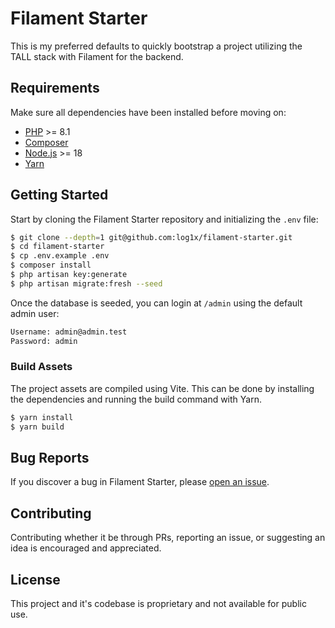 # Filament Starter

This is my preferred defaults to quickly bootstrap a project utilizing the TALL stack with Filament for the backend.

## Requirements

Make sure all dependencies have been installed before moving on:

- [PHP](https://secure.php.net/manual/en/install.php) >= 8.1
- [Composer](https://getcomposer.org/download/)
- [Node.js](http://nodejs.org/) >= 18
- [Yarn](https://yarnpkg.com/en/docs/install)

## Getting Started

Start by cloning the Filament Starter repository and initializing the `.env` file:

```sh
$ git clone --depth=1 git@github.com:log1x/filament-starter.git
$ cd filament-starter
$ cp .env.example .env
$ composer install
$ php artisan key:generate
$ php artisan migrate:fresh --seed
```

Once the database is seeded, you can login at `/admin` using the default admin user:

```sh
Username: admin@admin.test
Password: admin
```

### Build Assets

The project assets are compiled using Vite. This can be done by installing the dependencies and running the build command with Yarn.

```sh
$ yarn install
$ yarn build
```

## Bug Reports

If you discover a bug in Filament Starter, please [open an issue](https://github.com/log1x/filament-starter/issues).

## Contributing

Contributing whether it be through PRs, reporting an issue, or suggesting an idea is encouraged and appreciated.

## License

This project and it's codebase is proprietary and not available for public use.
